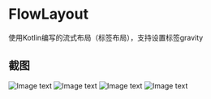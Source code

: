 # FlowLayout
使用Kotlin编写的流式布局（标签布局），支持设置标签gravity
## 截图
![Image text](https://github.com/ironbear775/FlowLayout/blob/master/screenshot/device-2019-09-15-183739.png?raw=true)
![Image text](https://github.com/ironbear775/FlowLayout/blob/master/screenshot/device-2019-09-15-183753.png?raw=true)
![Image text](https://github.com/ironbear775/FlowLayout/blob/master/screenshot/device-2019-09-15-183802.png?raw=true)
![Image text](https://github.com/ironbear775/FlowLayout/blob/master/screenshot/device-2019-09-15-183819.png?raw=true)
